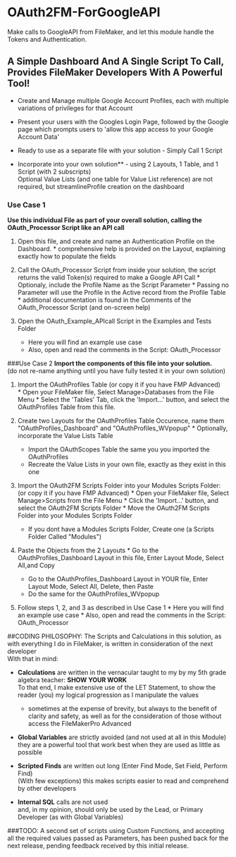 # OAuth2FM-ForGoogleAPI
Make calls to GoogleAPI from FileMaker, and let this module handle the Tokens and Authentication.



## A Simple Dashboard And A Single Script To Call, Provides FileMaker Developers With A Powerful Tool!
*	Create and Manage multiple Google Account Profiles, each with multiple variations of privileges for that Account

*	Present your users with the Googles Login Page, followed by the Google page which prompts users to 'allow this app access to your Google Account Data'

*	Ready to use as a separate file with your solution - Simply Call 1 Script

*	Incorporate into your own solution** - using 2 Layouts, 1 Table, and 1 Script (with 2 subscripts)  
Optional Value Lists (and one table for Value List reference) are not required, but streamlineProfile creation on the dashboard



### Use Case 1
**Use this individual File as part of your overall solution, calling the OAuth_Processor Script like an API call**

1.	 Open this file, and create and name an Authentication Profile on the Dashboard.
	*	comprehensive help is provided on the Layout, explaining exactly how to populate the fields

2.	 Call the OAuth_Processor Script from inside your solution, the script returns the valid Token(s) required to make a Google API Call
	*	Optionaly, include the Profile Name as the Script Parameter
	*	Passing no Parameter will use the Profile in the Active record from the Profile Table 
	*	additional documentation is found in the Comments of the OAuth_Processor Script (and on-screen help)

3.	Open the OAuth_Example_APIcall Script in the Examples and Tests Folder
	*	Here you will find an example use case
	*	Also, open and read the comments in the Script: OAuth_Processor




###Use Case 2
**Import the components of this file into your solution.**  
(do not re-name anything until you have fully tested it in your own solution)

1.	 Import the OAuthProfiles Table (or copy it if you have FMP Advanced)  
	*	Open your FileMaker file, Select Manage>Databases from the File Menu
	*	Select the 'Tables' Tab, click the 'Import...' button, and select the OAuthProfiles Table from this file.

2.	 Create two Layouts for the OAuthProfiles Table Occurence, name them "OAuthProfiles_Dashboard" and "OAuthProfiles_WVpopup"
	*	Optionally, incorporate the Value Lists Table
		*	Import the OAuthScopes Table the same you you imported the OAuthProfiles
		*	Recreate the Value Lists in your own file, exactly as they exist in this one

3.	 Import the OAuth2FM Scripts Folder into your Modules Scripts Folder: (or copy it if you have FMP Advanced)
	*	Open your FileMaker file, Select Manage>Scripts from the File Menu 
	*	Click the 'Import...' button, and select the OAuth2FM Scripts Folder
	*	Move the OAuth2FM Scripts Folder into your Modules Scripts Folder
		*	If you dont have a Modules Scripts Folder, Create one (a Scripts Folder Called "Modules")


4.	 Paste the Objects from the 2 Layouts
	*	Go to the OAuthProfiles_Dashboard Layout in this file, Enter Layout Mode, Select All,and Copy
		*	Go to the OAuthProfiles_Dashboard Layout in YOUR file, Enter Layout Mode, Select All, Delete, then Paste
		*	Do the same for the OAuthProfiles_WVpopup


5.	 Follow steps 1, 2, and 3 as described in Use Case 1
	*	Here you will find an example use case
	*	Also, open and read the comments in the Script: OAuth_Processor



##CODING PHILOSOPHY:
The Scripts and Calculations in this solution, as with everything I do in FileMaker, is written in consideration of the next developer  
With that in mind:

- **Calculations** are written in the vernacular taught to my by my 5th grade algebra teacher: **SHOW YOUR WORK**  
To that end, I make extensive use of the LET Statement, to show the reader (you) my logical progression as I manipulate the values
	- 	sometimes at the expense of brevity, but always to the benefit of clarity and safety, as well as for the consideration of those without access the FileMakerPro Advanced
- **Global Variables** are strictly avoided (and not used at all in this Module)
they are a powerful tool that work best when they are used as little as possible

- **Scripted Finds** are written out long (Enter Find Mode, Set Field, Perform Find)  
(With few exceptions) this makes scripts easier to read and comprehend by other developers

- **Internal SQL** calls are not used  
and, in my opinion, should only be used by the Lead, or Primary Developer (as with Global Variables)




###TODO:
A second set of scripts using Custom Functions, and accepting all the required values passed as Parameters,
has been pushed back for the next release, pending feedback received by this initial release.

